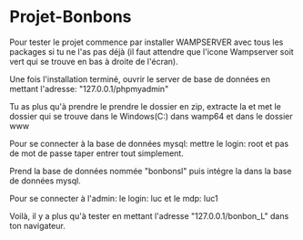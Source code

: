 # Projet-Bonbons

Pour tester le projet commence par installer WAMPSERVER avec tous les packages si tu ne l'as pas déjà
(il faut attendre que l'icone Wampserver soit vert qui se trouve en bas à droite de l'écran). 

Une fois l'installation terminé, ouvrir le server de base de données en mettant l'adresse: "127.0.0.1/phpmyadmin"

Tu as plus qu'à prendre le prendre le dossier en zip, extracte la et met le dossier qui se trouve dans le Windows(C:) 
dans wamp64 et dans le dossier www 

Pour se connecter à la base de données mysql: mettre le login: root et pas de mot de passe taper entrer tout simplement.

Prend la base de données nommée "bonbonsl" puis intégre la dans la base de données mysql.

Pour se connecter à l'admin: le login: luc et le mdp: luc1

Voilà, il y a plus qu'à tester en mettant l'adresse "127.0.0.1/bonbon_L" dans ton navigateur.
